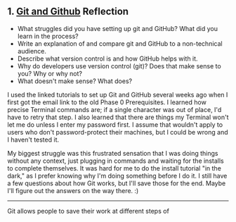 ## 1. [Git and Github](1_get_started/readme.md) Reflection

* What struggles did you have setting up git and GitHub? What did you learn in the process?
* Write an explanation of and compare git and GitHub to a non-technical audience. 
* Describe what version control is and how GitHub helps with it.
* Why do developers use version control (git)? Does that make sense to you? Why or why not?
* What doesn't make sense? What does?

I used the linked tutorials to set up Git and GitHub several weeks ago when I first got the email link to the old Phase 0 Prerequisites. I learned how precise Terminal commands are; if a single character was out of place, I'd have to retry that step. I also learned that there are things my Terminal won't let me do unless I enter my password first. I assume that wouldn't apply to users who don't password-protect their machines, but I could be wrong and I haven't tested it. 

My biggest struggle was this frustrated sensation that I was doing things without any context, just plugging in commands and waiting for the installs to complete themselves. It was hard for me to do the install tutorial "in the dark," as I prefer knowing why I'm doing something before I do it. I still have a few questions about how Git works, but I'll save those for the end. Maybe I'll figure out the answers on the way there. :)

---

Git allows people to save their work at different steps of 
